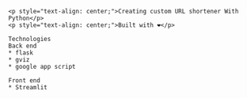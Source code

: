     <p style="text-align: center;">Creating custom URL shortener With Python</p>
    <p style="text-align: center;">Built with ❤︎</p>
    
    Technologies
    Back end
    * flask 
    * gviz
    * google app script
    
    Front end
    * Streamlit
    
    
